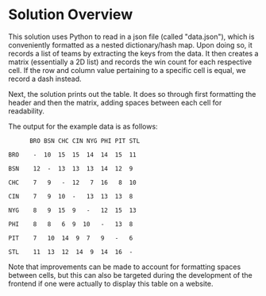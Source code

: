 # Solution Overview
This solution uses Python to read in a json file (called "data.json"), which is conveniently formatted as a nested dictionary/hash map. Upon doing so, it records a list of teams by extracting the keys from the data. It then creates a matrix (essentially a 2D list) and records the win count for each respective cell. If the row and column value pertaining to a specific cell is equal, we record a dash instead.

Next, the solution prints out the table. It does so through first formatting the header and then the matrix, adding spaces between each cell for readability.

The output for the example data is as follows:

```
      BRO BSN CHC CIN NYG PHI PIT STL
    
BRO    -  10  15  15  14  14  15  11

BSN    12  -  13  13  13  14  12  9

CHC    7   9   -  12   7  16   8  10

CIN    7   9  10  -   13  13  13  8

NYG    8   9  15  9   -   12  15  13

PHI    8   8   6  9  10   -   13  8

PIT    7   10  14  9  7   9   -   6

STL    11  13  12  14  9  14  16  -
```

Note that improvements can be made to account for formatting spaces between cells, but this can also be targeted during the development of the frontend if one were actually to display this table on a website.
